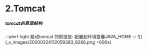 # 2.Tomcat
##### tomcat的目录结构
:::alert-light
启动tomcat 的前提是: 配置到环境变量JAVA_HOME
:::
![](_v_images/20200324112059383_8266.png =600x)